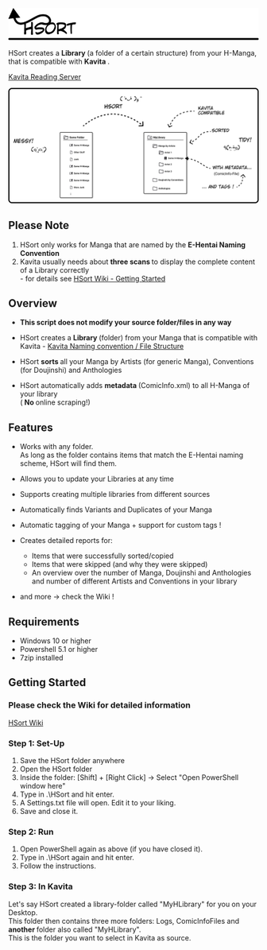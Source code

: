 


![alt text](https://github.com/marsanthe/HSort/blob/main/Images/LogoUnderlined.jpg)

<p>

HSort creates a <strong> Library </strong> (a folder of a certain structure) from your H-Manga, that is compatible with <strong> Kavita </strong>.

[Kavita Reading Server](https://github.com/Kareadita/Kavita)

</p>

<p> 

![alt text](https://github.com/marsanthe/HSort/blob/main/Images/HSortImage2.jpg)

</p>

## Please Note

1. HSort only works for Manga that are named by the <strong>E-Hentai Naming Convention</strong><br>
2. Kavita usually needs about <strong> three scans </strong>to display the complete content of a Library correctly<br> - for details see [HSort Wiki - Getting Started](https://github.com/marsanthe/HSort/wiki/1-Getting-Started)

## Overview

- <strong>This script does not modify your source folder/files in any way</strong>

- HSort creates a <strong> Library </strong> (folder) from your Manga that is compatible with Kavita - [Kavita Naming convention / File Structure](https://wiki.kavitareader.com/guides/scanner) <br>

- HSort <strong> sorts </strong> all your Manga by Artists (for generic Manga), Conventions (for Doujinshi) and Anthologies<br>

- HSort automatically adds <strong> metadata </strong> (ComicInfo.xml) to all H-Manga of your library<br>
(<strong> No </strong> online scraping!)


## Features

<p>

- Works with any folder.<br>
As long as the folder contains items that match the E-Hentai naming scheme,
HSort will find them.

- Allows you to update your Libraries at any time
- Supports creating multiple libraries from different sources
- Automatically finds Variants and Duplicates of your Manga
- Automatic tagging of your Manga + support for custom tags !
- Creates detailed reports for:
    - Items that were successfully sorted/copied 
    - Items that were skipped (and why they were skipped)
    - An overview over the number of Manga, Doujinshi and Anthologies<br> 
    and number of different Artists and Conventions in your library
- and more -> check the Wiki !

</p>

## Requirements
- Windows 10 or higher 
- Powershell 5.1 or higher
- 7zip installed

## Getting Started

### Please check the Wiki for detailed information

<p>

[HSort Wiki](https://github.com/marsanthe/HSort/wiki)
</p>

### Step 1: Set-Up
<p>

1. Save the HSort folder anywhere
2. Open the HSort folder
3. Inside the folder: [Shift] + [Right Click] -> Select "Open PowerShell window here"
4. Type in .\HSort and hit enter.
5. A Settings.txt file will open. Edit it to your liking.
6. Save and close it.

</p>

### Step 2: Run
<p>

1. Open PowerShell again as above (if you have closed it).
2. Type in .\HSort again and hit enter.
3. Follow the instructions.

</p>

### Step 3: In Kavita

<p> 
Let's say HSort created a library-folder called "MyHLibrary" for you on your Desktop.<br>
This folder then contains three more folders: Logs, ComicInfoFiles and <strong> another </strong> folder also called "MyHLibrary".<br>
This is the folder you want to select in Kavita as source. 
</p>
